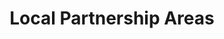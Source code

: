 ---
schema: default
title: Local Partnership Areas
organization: Renfrewshire Council
notes: >-
    
resources:
  - name: Local Partnership Areas FEATURE LAYER
  - url: >-
      
  - format: FEATURE LAYER
license: 
category:

  - Boundaries
  - Live Data
  - Local Area Committee
  - Wards
  - Renfrewshire
  - Open Data
maintainer: Renfrewshire Council
maintainer_email: someone@example.com
---